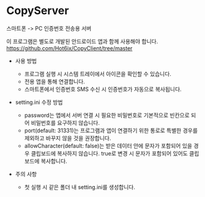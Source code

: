 # CopyServer

스마트폰 -> PC 인증번호 전송용 서버

이 프로그램은 별도로 개발된 안드로이드 앱과 함께 사용해야 합니다.
https://github.com/Hot6ix/CopyClient/tree/master

- 사용 방법
  - 프로그램 실행 시 시스템 트레이에서 아이콘을 확인할 수 있습니다.
  - 전용 앱을 통해 연결합니다.
  - 스마트폰에서 인증번호 SMS 수신 시 인증번호가 자동으로 복사됩니다.
  
- setting.ini 수정 방법
    - password는 앱에서 서버 연결 시 필요한 비밀번호로 기본적으로 빈칸으로 되어 비밀번호를 요구하지 않습니다.
    - port(default: 31331)는 프로그램과 앱이 연결하기 위한 통로로 특별한 경우를 제외하고 바꾸지 않을 것을 권장합니다.
    - allowCharacter(default: false)는 받은 데이터 안에 문자가 포함되어 있을 경우 클립보드에 복사하지 않습니다. true로 변경 시 문자가 포함되어 있어도 클립보드에 복사합니다.
  
- 주의 사항
  - 첫 실행 시 같은 폴더 내 setting.ini를 생성합니다.

